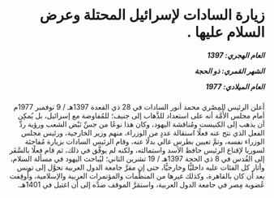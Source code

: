 <h1 dir="rtl">زيارة السادات لإسرائيل المحتلة وعرض  السلام عليها .</h1>

<h5 dir="rtl">العام الهجري:  1397

الشهر القمري: ذو الحجة

العام الميلادي: 1977</h5>

<p dir="rtl">أعلن الرئيس المِصْري محمد أنور السادات في 28 ذي القعدة 1397هـ / 9 نوفمبر 1977م أمام مجلس الأُمَّة أنه على استعداد للذَّهاب إلى جنيف؛ للمُفاوضة مع إسرائيل، بل يُمكِن أن يذهب إلى الكنيست ومُناقشة اليهود، وكان هذا نوعًا من جسِّ نَبْض الشعب ورؤية ردِّ الفعل الذي نتج عنه فعلًا استقالة عددٍ من الوزراء، منهم وزير الخارجية، ورئيس مجلس الوزراء نفسه، وتمَّ تعيين بطرس غالي بدلًا عنه، وقام الرئيس السادات بزيارة مُفاجئة لسوريا لإقناع الرئيس حافظ الأسد واستمالته، ولكنه لم يوفَّق في ذلك، ثم قام فعلًا بالسَّفَر إلى القُدس في 8 ذي الحجة 1397هـ / 19 تشرين الثاني؛ ليُباحث اليهود في مسألة السلام، وأثار كل الفئات عليه داخليًّا وخارجيًّا، حتى إن مقرَّ جامعة الدول العربية تحوَّل إلى تونس بعد أن كان بالقاهرة، وكذلك غيرها من المنظَّمات والمؤتمرات العربية والإسلامية، وأُوقِفت عُضوية مِصر في جامعة الدول العربية، واستمَرَّ الموقف ضدَّه إلى أن اغتيل في 1401هـ.</p></br>
